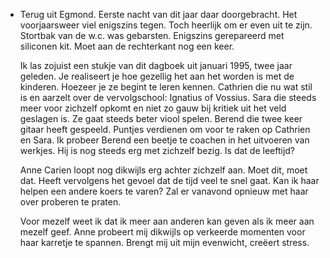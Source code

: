 - Terug uit Egmond. Eerste nacht van dit jaar daar doorgebracht. Het voorjaarsweer viel enigszins tegen. Toch heerlijk om er even uit te zijn. Stortbak van de w.c. was gebarsten. Enigszins gerepareerd met siliconen kit. Moet aan de rechterkant nog een keer. 
  
  Ik las zojuist een stukje van dit dagboek uit januari 1995, twee jaar geleden. Je realiseert je hoe gezellig het aan het worden is met de kinderen. Hoezeer je ze begint te leren kennen. Cathrien die nu wat stil is en aarzelt over de vervolgschool: Ignatius of Vossius. Sara die steeds meer voor zichzelf opkomt en niet zo gauw bij kritiek uit het veld geslagen is. Ze gaat steeds beter viool spelen. Berend die twee keer gitaar heeft gespeeld. Puntjes verdienen om voor te raken op Cathrien en Sara. Ik probeer Berend een beetje te coachen in het uitvoeren van werkjes. Hij is nog steeds erg met zichzelf bezig. Is dat de leeftijd?
  
  Anne Carien loopt nog dikwijls erg achter zichzelf aan. Moet dit, moet dat. Heeft vervolgens het gevoel dat de tijd veel te snel gaat. Kan ik haar helpen een andere koers te varen? Zal er vanavond opnieuw met haar over proberen te praten.
  
  Voor mezelf weet ik dat ik meer aan anderen kan geven als ik meer aan mezelf geef. Anne probeert mij dikwijls op verkeerde momenten voor haar karretje te spannen. Brengt mij uit mijn evenwicht, creëert stress.